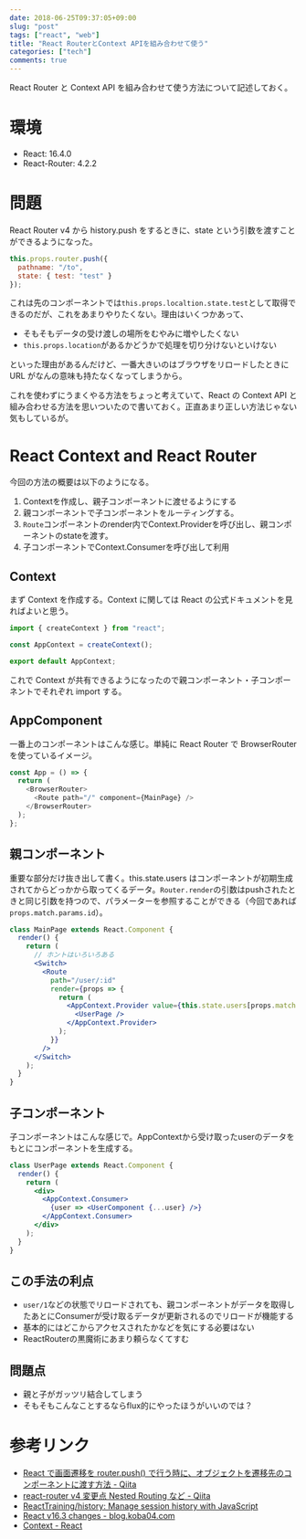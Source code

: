 ```yaml
---
date: 2018-06-25T09:37:05+09:00
slug: "post"
tags: ["react", "web"]
title: "React RouterとContext APIを組み合わせて使う"
categories: ["tech"]
comments: true
---
```


React Router と Context API を組み合わせて使う方法について記述しておく。

# 環境

- React: 16.4.0
- React-Router: 4.2.2

# 問題

React Router v4 から history.push をするときに、state という引数を渡すことができるようになった。

```jsx
this.props.router.push({
  pathname: "/to",
  state: { test: "test" }
});
```

これは先のコンポーネントでは`this.props.localtion.state.test`として取得できるのだが、これをあまりやりたくない。理由はいくつかあって、

- そもそもデータの受け渡しの場所をむやみに増やしたくない
- `this.props.location`があるかどうかで処理を切り分けないといけない

といった理由があるんだけど、一番大きいのはブラウザをリロードしたときに URL がなんの意味も持たなくなってしまうから。

これを使わずにうまくやる方法をちょっと考えていて、React の Context API と組み合わせる方法を思いついたので書いておく。正直あまり正しい方法じゃない気もしているが。

# React Context and React Router

今回の方法の概要は以下のようになる。

1. Contextを作成し、親子コンポーネントに渡せるようにする
2. 親コンポーネントで子コンポーネントをルーティングする。
3. `Route`コンポーネントのrender内でContext.Providerを呼び出し、親コンポーネントのstateを渡す。
4. 子コンポーネントでContext.Consumerを呼び出して利用

## Context

まず Context を作成する。Context に関しては React の公式ドキュメントを見ればよいと思う。

```js
import { createContext } from "react";

const AppContext = createContext();

export default AppContext;
```

これで Context が共有できるようになったので親コンポーネント・子コンポーネントでそれぞれ import する。

## AppComponent

一番上のコンポーネントはこんな感じ。単純に React Router で BrowserRouter を使っているイメージ。

```js
const App = () => {
  return (
    <BrowserRouter>
      <Route path="/" component={MainPage} />
    </BrowserRouter>
  );
};
```

## 親コンポーネント

重要な部分だけ抜き出して書く。this.state.users はコンポーネントが初期生成されてからどっかから取ってくるデータ。`Router.render`の引数はpushされたときと同じ引数を持つので、パラメーターを参照することができる（今回であれば`props.match.params.id`）。

```jsx
class MainPage extends React.Component {
  render() {
    return (
      // ホントはいろいろある
      <Switch>
        <Route
          path="/user/:id"
          render={props => {
            return (
              <AppContext.Provider value={this.state.users[props.match.params.id]}>
                <UserPage />
              </AppContext.Provider>
            );
          }}
        />
      </Switch>
    );
  }
}
```

## 子コンポーネント

子コンポーネントはこんな感じで。AppContextから受け取ったuserのデータをもとにコンポーネントを生成する。

```jsx
class UserPage extends React.Component {
  render() {
    return (
      <div>
        <AppContext.Consumer>
          {user => <UserComponent {...user} />}
        </AppContext.Consumer>
      </div>
    );
  }
}
```

## この手法の利点

* `user/1`などの状態でリロードされても、親コンポーネントがデータを取得したあとにConsumerが受け取るデータが更新されるのでリロードが機能する
* 基本的にはどこからアクセスされたかなどを気にする必要はない
* ReactRouterの黒魔術にあまり頼らなくてすむ

## 問題点

* 親と子がガッツリ結合してしまう
* そもそもこんなことするならflux的にやったほうがいいのでは？


# 参考リンク

- [React で画面遷移を router\.push\(\) で行う時に、オブジェクトを遷移先のコンポーネントに渡す方法 \- Qiita](https://qiita.com/seya/items/9f01cff6ebe3aed9a0e9)
- [react\-router v4 変更点 Nested Routing など \- Qiita](https://qiita.com/iktakahiro/items/b8b4f699ad5de6aa2503)
- [ReactTraining/history: Manage session history with JavaScript](https://github.com/ReactTraining/history)
- [React v16\.3 changes \- blog\.koba04\.com](http://blog.koba04.com/post/2018/04/04/react-v163-changes/)
- [Context \- React](https://reactjs.org/docs/context.html)
